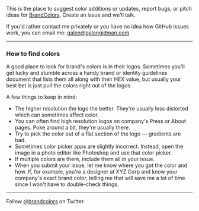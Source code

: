 This is the place to suggest color additions or updates, report bugs, or pitch ideas for [BrandColors](http://brandcolors.net/). Create an issue and we'll talk.

If you'd rather contact me privately or you have no idea how GitHub issues work, you can email me: <galen@galengidman.com>

<hr>

### How to find colors

A good place to look for brand's colors is in their logos. Sometimes you'll get lucky and stumble across a handy brand or identity guidelines document that lists them all along with their HEX value, but usually your best bet is just pull the colors right out of the logos.

A few things to keep in mind:

- The higher resolution the logo the better. They're usually less distorted which can sometimes affect color.
- You can often find high resolution logos on company's Press or About pages. Poke around a bit, they're usually there.
- Try to pick the color out of a flat section of the logo — gradients are bad.
- Sometimes color picker apps are slightly incorrect. Instead, open the image in a photo editor like Photoshop and use that color picker.
- If multiple colors are there, include them all in your issue.
- When you submit your issue, let me know where you got the color and how. If, for example, you're a designer at XYZ Corp and know your company's exact brand color, telling me that will save me a lot of time since I won't have to double-check things.

<hr>

Follow [@brandcolors](http://twitter.com/brandcolors) on Twitter.
